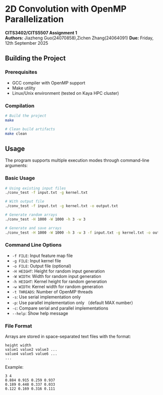 # 2D Convolution with OpenMP Parallelization

**CITS3402/CITS5507 Assignment 1**  
**Authors:** Jiazheng Guo(24070858),Zichen Zhang(24064091)
**Due:** Friday, 12th September 2025

## Building the Project

### Prerequisites
- GCC compiler with OpenMP support
- Make utility
- Linux/Unix environment (tested on Kaya HPC cluster)

### Compilation
```bash
# Build the project
make

# Clean build artifacts
make clean
```

## Usage

The program supports multiple execution modes through command-line arguments:

### Basic Usage
```bash
# Using existing input files
./conv_test -f input.txt -g kernel.txt

# With output file
./conv_test -f input.txt -g kernel.txt -o output.txt

# Generate random arrays
./conv_test -H 1000 -W 1000 -h 3 -w 3

# Generate and save arrays
./conv_test -H 1000 -W 1000 -h 3 -w 3 -f input.txt -g kernel.txt -o output.txt
```

### Command Line Options
- `-f FILE`: Input feature map file
- `-g FILE`: Input kernel file  
- `-o FILE`: Output file (optional)
- `-H HEIGHT`: Height for random input generation
- `-W WIDTH`: Width for random input generation
- `-h HEIGHT`: Kernel height for random generation
- `-w WIDTH`: Kernel width for random generation
- `-t THREADS`: Number of OpenMP threads
- `-s`: Use serial implementation only
- `-p`: Use parallel implementation only （default MAX number）
- `-c`: Compare serial and parallel implementations
- `--help`: Show help message

### File Format

Arrays are stored in space-separated text files with the format:
```
height width
value1 value2 value3 ...
value4 value5 value6 ...
...
```

Example:
```
3 4
0.884 0.915 0.259 0.937
0.189 0.448 0.337 0.033
0.122 0.169 0.316 0.111
```

